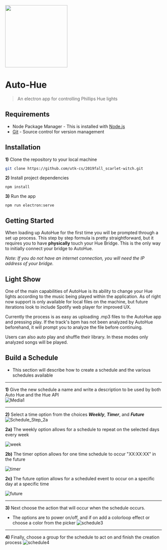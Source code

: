 <img src="https://github.com/utk-cs/2019fall_scarlet-witch/blob/master/auto_hue/src/assets/gradient_single.png" width="200">

# Auto-Hue 

> An electron app for controlling Phillips Hue lights

## Requirements

- Node Package Manager - This is installed with [Node.js](https://nodejs.org/en/download/ "Node.js Download")
- [Git](https://git-scm.com/downloads "Git Download") - Source control for version management


## Installation

**1)** Clone the repository to your local machine
```bash
git clone https://github.com/utk-cs/2019fall_scarlet-witch.git
```

**2)** Install project dependencies
```npm
npm install
```

**3)** Run the app
```npm
npm run electron:serve
```

## Getting Started

When loading up AutoHue for the first time you will be prompted through a set up process. This step by step formula is pretty straightforward, but it requires you to have **physically** touch your Hue Bridge. This is the only way to initially connect your bridge to AutoHue.

_Note: If you do not have an internet connection, you will need the IP address of your bridge._

## Light Show

One of the main capabilities of AutoHue is its ability to change your Hue lights according to the music being played within the application. As of right now support is only available for local files on the machine, but future iterations look to include Spotify web player for improved UX. 

Currently the process is as easy as uploading .mp3 files to the AutoHue app and pressing play. If the track's bpm has not been analyzed by AutoHue beforehand, it will prompt you to analyze the file before continuing. 

Users can also auto play and shuffle their library. In these modes only analyzed songs will be played.


## Build a Schedule

* This section will describe how to create a schedule and the various schedules available  
*** 

**1)** Give the new schedule a name and write a description to be used by both Auto Hue and the Hue API     
 ![Media1](https://user-images.githubusercontent.com/33168761/68898398-5a516e00-06fd-11ea-8431-25d5a5e61674.gif)
 
***

**2)** Select a time option from the choices **_Weekly_**, **_Timer_**, and **_Future_**  
![Schedule_Step_2a](https://user-images.githubusercontent.com/33168761/68904628-67298e00-070c-11ea-8adc-36edbb4e17d2.png)
    
**2a)** The weekly option allows for a schedule to repeat on the selected days every week  
  
![week](https://user-images.githubusercontent.com/33168761/68906926-f0908e80-0713-11ea-9387-10612660f3eb.gif)  
  
**2b)** The timer option allows for one time schedule to occur "XX:XX:XX" in the future  
  
![timer](https://user-images.githubusercontent.com/33168761/68906928-f2f2e880-0713-11ea-8c5e-aaadb83a0682.gif)  
    
**2c)** The future option allows for a scheduled event to occur on a specific day at a specific time
  
![future](https://user-images.githubusercontent.com/33168761/68906931-f5edd900-0713-11ea-9849-97164781da56.gif)  
  
***  
  
**3)** Next choose the action that will occur when the schedule occurs. 
* The options are to power on/off, and if on add a colorloop effect or choose a color from the picker
![schedule3](https://user-images.githubusercontent.com/33168761/68906493-6b58aa00-0712-11ea-95e0-531adfd5f0a9.gif)  
  
***

**4)** Finally, choose a group for the schedule to act on and finish the creation process
![schedule4](https://user-images.githubusercontent.com/33168761/68906494-6e539a80-0712-11ea-97a9-3c19f86e0b41.gif)
  



